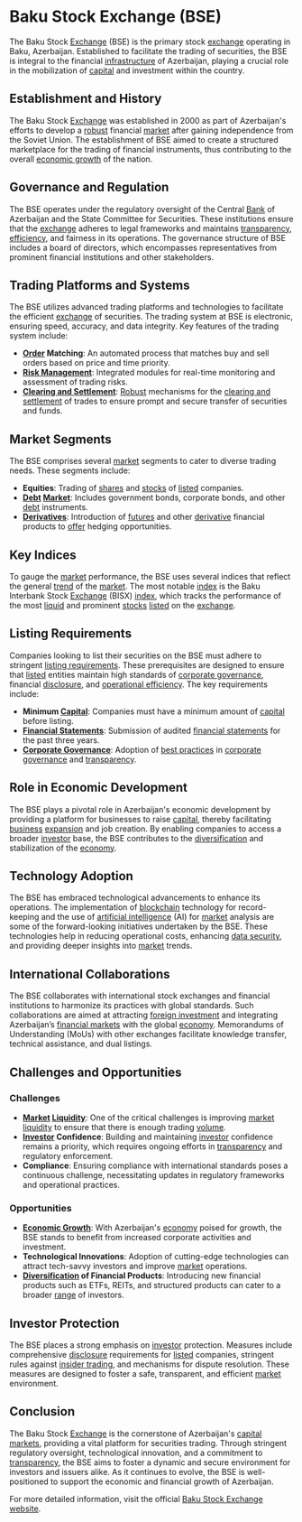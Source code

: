 # Baku Stock Exchange (BSE)

The Baku Stock [Exchange](../e/exchange.md) (BSE) is the primary stock [exchange](../e/exchange.md) operating in Baku, Azerbaijan. Established to facilitate the trading of securities, the BSE is integral to the financial [infrastructure](../i/infrastructure.md) of Azerbaijan, playing a crucial role in the mobilization of [capital](../c/capital.md) and investment within the country.

## Establishment and History

The Baku Stock [Exchange](../e/exchange.md) was established in 2000 as part of Azerbaijan's efforts to develop a [robust](../r/robust.md) financial [market](../m/market.md) after gaining independence from the Soviet Union. The establishment of BSE aimed to create a structured marketplace for the trading of financial instruments, thus contributing to the overall [economic growth](../e/economic_growth.md) of the nation.

## Governance and Regulation

The BSE operates under the regulatory oversight of the Central [Bank](../b/bank.md) of Azerbaijan and the State Committee for Securities. These institutions ensure that the [exchange](../e/exchange.md) adheres to legal frameworks and maintains [transparency](../t/transparency.md), [efficiency](../e/efficiency.md), and fairness in its operations. The governance structure of BSE includes a board of directors, which encompasses representatives from prominent financial institutions and other stakeholders.

## Trading Platforms and Systems

The BSE utilizes advanced trading platforms and technologies to facilitate the efficient [exchange](../e/exchange.md) of securities. The trading system at BSE is electronic, ensuring speed, accuracy, and data integrity. Key features of the trading system include:

- **[Order](../o/order.md) Matching**: An automated process that matches buy and sell orders based on price and time priority.
- **[Risk Management](../r/risk_management.md)**: Integrated modules for real-time monitoring and assessment of trading risks.
- **[Clearing and Settlement](../c/clearing_and_settlement.md)**: [Robust](../r/robust.md) mechanisms for the [clearing and settlement](../c/clearing_and_settlement.md) of trades to ensure prompt and secure transfer of securities and funds.
  
## Market Segments

The BSE comprises several [market](../m/market.md) segments to cater to diverse trading needs. These segments include:

- **Equities**: Trading of [shares](../s/shares.md) and [stocks](../s/stock.md) of [listed](../l/listed.md) companies.
- **[Debt](../d/debt.md) [Market](../m/market.md)**: Includes government bonds, corporate bonds, and other [debt](../d/debt.md) instruments.
- **[Derivatives](../d/derivatives.md)**: Introduction of [futures](../f/futures.md) and other [derivative](../d/derivative.md) financial products to [offer](../o/offer.md) hedging opportunities.
  
## Key Indices

To gauge the [market](../m/market.md) performance, the BSE uses several indices that reflect the general [trend](../t/trend.md) of the [market](../m/market.md). The most notable [index](../i/index_instrument.md) is the Baku Interbank Stock [Exchange](../e/exchange.md) (BISX) [index](../i/index_instrument.md), which tracks the performance of the most [liquid](../l/liquid.md) and prominent [stocks](../s/stock.md) [listed](../l/listed.md) on the [exchange](../e/exchange.md).

## Listing Requirements

Companies looking to list their securities on the BSE must adhere to stringent [listing requirements](../l/listing_requirements.md). These prerequisites are designed to ensure that [listed](../l/listed.md) entities maintain high standards of [corporate governance](../c/corporate_governance.md), financial [disclosure](../d/disclosure.md), and [operational efficiency](../o/operational_efficiency_in_trading.md). The key requirements include:

- **Minimum [Capital](../c/capital.md)**: Companies must have a minimum amount of [capital](../c/capital.md) before listing.
- **[Financial Statements](../f/financial_statements.md)**: Submission of audited [financial statements](../f/financial_statements.md) for the past three years.
- **[Corporate Governance](../c/corporate_governance.md)**: Adoption of [best practices](../b/best_practices.md) in [corporate governance](../c/corporate_governance.md) and [transparency](../t/transparency.md).
  
## Role in Economic Development

The BSE plays a pivotal role in Azerbaijan's economic development by providing a platform for businesses to raise [capital](../c/capital.md), thereby facilitating [business](../b/business.md) [expansion](../e/expansion.md) and job creation. By enabling companies to access a broader [investor](../i/investor.md) base, the BSE contributes to the [diversification](../d/diversification.md) and stabilization of the [economy](../e/economy.md).

## Technology Adoption

The BSE has embraced technological advancements to enhance its operations. The implementation of [blockchain](../b/blockchain_in_trading.md) technology for record-keeping and the use of [artificial intelligence](../a/artificial_intelligence_in_trading.md) (AI) for [market](../m/market.md) analysis are some of the forward-looking initiatives undertaken by the BSE. These technologies help in reducing operational costs, enhancing [data security](../d/data_security_in_trading.md), and providing deeper insights into [market](../m/market.md) trends.

## International Collaborations

The BSE collaborates with international stock exchanges and financial institutions to harmonize its practices with global standards. Such collaborations are aimed at attracting [foreign investment](../f/foreign_investment.md) and integrating Azerbaijan’s [financial markets](../f/financial_market.md) with the global [economy](../e/economy.md). Memorandums of Understanding (MoUs) with other exchanges facilitate knowledge transfer, technical assistance, and dual listings.

## Challenges and Opportunities

### Challenges

- **[Market](../m/market.md) [Liquidity](../l/liquidity.md)**: One of the critical challenges is improving [market](../m/market.md) [liquidity](../l/liquidity.md) to ensure that there is enough trading [volume](../v/volume.md).
- **[Investor](../i/investor.md) Confidence**: Building and maintaining [investor](../i/investor.md) confidence remains a priority, which requires ongoing efforts in [transparency](../t/transparency.md) and regulatory enforcement.
- **Compliance**: Ensuring compliance with international standards poses a continuous challenge, necessitating updates in regulatory frameworks and operational practices.

### Opportunities

- **[Economic Growth](../e/economic_growth.md)**: With Azerbaijan's [economy](../e/economy.md) poised for growth, the BSE stands to benefit from increased corporate activities and investment.
- **Technological Innovations**: Adoption of cutting-edge technologies can attract tech-savvy investors and improve [market](../m/market.md) operations.
- **[Diversification](../d/diversification.md) of Financial Products**: Introducing new financial products such as ETFs, REITs, and structured products can cater to a broader [range](../r/range.md) of investors.

## Investor Protection

The BSE places a strong emphasis on [investor](../i/investor.md) protection. Measures include comprehensive [disclosure](../d/disclosure.md) requirements for [listed](../l/listed.md) companies, stringent rules against [insider trading](../i/insider.md), and mechanisms for dispute resolution. These measures are designed to foster a safe, transparent, and efficient [market](../m/market.md) environment.

## Conclusion

The Baku Stock [Exchange](../e/exchange.md) is the cornerstone of Azerbaijan's [capital markets](../c/capital_markets.md), providing a vital platform for securities trading. Through stringent regulatory oversight, technological innovation, and a commitment to [transparency](../t/transparency.md), the BSE aims to foster a dynamic and secure environment for investors and issuers alike. As it continues to evolve, the BSE is well-positioned to support the economic and financial growth of Azerbaijan.

For more detailed information, visit the official [Baku Stock Exchange website](https://www.bfb.az/).